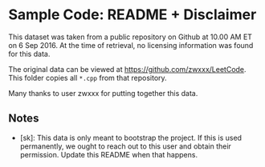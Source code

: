 Sample Code: README + Disclaimer
====

This dataset was taken from a public repository on Github at 10.00 AM ET on 6 Sep 2016. At the time of retrieval, no licensing information was found for this data.

The original data can be viewed at https://github.com/zwxxx/LeetCode. This folder copies all `*.cpp` from that repository.

Many thanks to user zwxxx for putting together this data.

## Notes

* [sk]: This data is only meant to bootstrap the project. If this is used permanently, we ought to reach out to this user and obtain their permission. Update this README when that happens.
